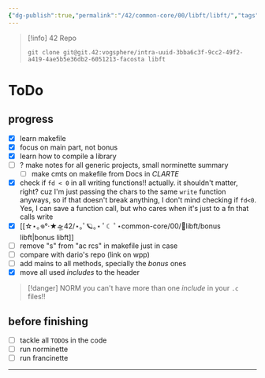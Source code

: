```yaml
---
{"dg-publish":true,"permalink":"/42/common-core/00/libft/libft/","tags":["42madrid","unix","c"]}
---
```



>[!info] 42 Repo
> ```
> git clone git@git.42:vogsphere/intra-uuid-3bba6c3f-9cc2-49f2-a419-4ae5b5e36db2-6051213-facosta libft
> ```



# ToDo
## progress
- [x] learn makefile
- [x] focus on main part, not bonus
- [x] learn how to compile a library
- [ ] ? make notes for all generic projects, small norminette summary
	- [ ] make cmts on makefile from Docs in *CLARTE*
- [x] check if `fd < 0` in all writing functions!! 
	actually. it shouldn't matter, right? cuz I'm just passing the chars to the same `write` function anyways, so if that doesn't break anything, I don't mind checking if `fd<0`.
	Yes, I can save a function call, but who cares when it's just to a fn that calls write
- [x] [[☆⋆｡𖦹°‧★🛸42/⋆｡ﾟ🪐｡⋆ ﾟ☾ ﾟ⋆common-core/00/📖libft/bonus libft\|bonus libft]]
- [ ] remove "s" from "ac rcs" in makefile just in case
- [ ] compare with dario's repo (link on wpp)
- [ ] add mains to all methods, specially the *bonus* ones
- [x] move all used *includes* to the header
>[!danger] NORM
>you can't have more than one *include* in your `.c` files!!
## before finishing
- [ ] tackle all `TODO`s in the code
- [ ] run norminette
- [ ] run francinette

---
